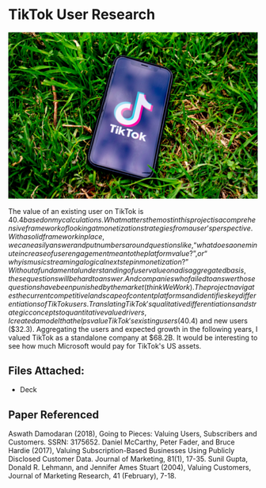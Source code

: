 # TikTok User Research
![tiktok](images/tiktok_grass.jpg)

The value of an existing user on TikTok is $40.4 based on my calculations. What matters the most in this project is a comprehensive framework of looking at monetization strategies from a user’s perspective. With a solid framework in place, we can easily answer and put numbers around questions like, “what does a one minute increase of user engagement mean to the platform value?”, or “why is music streaming a logical next step in monetization?” Without a fundamental understanding of user value on a disaggregated basis, these questions will be hard to answer. And companies who failed to answer those questions have been punished by the market (think WeWork). The project navigates the current competitive landscape of content platforms and identifies key differentiations of TikTok users. Translating TikTok's qualitative differentiations and strategic concepts to quantitative value drivers, I created a model that helps value TikTok's existing users ($40.4) and new users ($32.3). Aggregating the users and expected growth in the following years, I valued TikTok as a standalone company at $68.2B. It would be interesting to see how much Microsoft would pay for TikTok's US assets.

## Files Attached:
- Deck

## Paper Referenced
Aswath Damodaran (2018), Going to Pieces: Valuing Users, Subscribers and Customers. SSRN: 3175652.
Daniel McCarthy, Peter Fader, and Bruce Hardie (2017), Valuing Subscription-Based Businesses Using Publicly Disclosed Customer Data. Journal of Marketing, 81(1), 17-35. 
Sunil Gupta, Donald R. Lehmann, and Jennifer Ames Stuart (2004), Valuing Customers, Journal of Marketing Research, 41 (February), 7-18.
